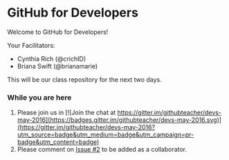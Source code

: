 # GitHub for Developers

Welcome to GitHub for Developers! 

Your Facilitators:
- Cynthia Rich (@crichID)
- Briana Swift (@brianamarie)

This will be our class repository for the next two days.

### While you are here

1. Please join us in [![Join the chat at https://gitter.im/githubteacher/devs-may-2016](https://badges.gitter.im/githubteacher/devs-may-2016.svg)](https://gitter.im/githubteacher/devs-may-2016?utm_source=badge&utm_medium=badge&utm_campaign=pr-badge&utm_content=badge)
2. Please comment on [Issue #2](https://github.com/githubteacher/devs-may-2016/issues/2) to be added as a collaborator.
